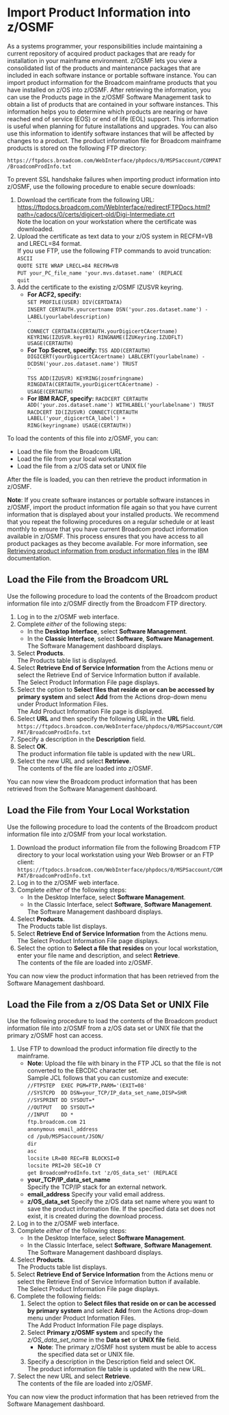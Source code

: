 # Import Product Information into z/OSMF

As a systems programmer, your responsibilities include maintaining a current repository of acquired product packages that are ready for installation in your mainframe environment. z/OSMF lets you view a consolidated list of the products and maintenance packages that are included in each software instance or portable software instance. You can import product information for the Broadcom mainframe products that you have installed on z/OS into z/OSMF. After retrieving the information, you can use the Products page in the z/OSMF Software Management task to obtain a list of products that are contained in your software instances. This information helps you to determine which products are nearing or have reached end of service (EOS) or end of life (EOL) support. This information is useful when planning for future installations and upgrades. You can also use this information to identify software instances that will be affected by changes to a product. The product information file for Broadcom mainframe products is stored on the following FTP directory:

`https://ftpdocs.broadcom.com/WebInterface/phpdocs/0/MSPSaccount/COMPAT/BroadcomProdInfo.txt`

To prevent SSL handshake failures when importing product information into z/OSMF, use the following procedure to enable secure downloads:

1. Download the certificate from the following URL:  
https://ftpdocs.broadcom.com/WebInterface/redirectFTPDocs.html?path=/cadocs/0/certs/digicert-old/Digi-Intermediate.crt  
Note the location on your workstation where the certificate was downloaded.
2. Upload the certificate as text data to your z/OS system in RECFM=VB and LRECL=84 format.  
If you use FTP, use the following FTP commands to avoid truncation:  
`ASCII`  
`QUOTE SITE WRAP LRECL=84 RECFM=VB`  
`PUT your_PC_file_name 'your.mvs.dataset.name' (REPLACE`  
`quit`
3. Add the certificate to the existing z/OSMF IZUSVR keyring.
    - **For ACF2, specify:**  
    `SET PROFILE(USER) DIV(CERTDATA)`  
    `INSERT CERTAUTH.yourcertname DSN('your.zos.dataset.name') -`  
    `LABEL(yourlabeldescription)`  
    ``     
    `CONNECT CERTDATA(CERTAUTH.yourDigicertCAcertname) KEYRING(IZUSVR.keyr01) RINGNAME(IZUKeyring.IZUDFLT) USAGE(CERTAUTH)`
    - **For Top Secret, specify:**
    `TSS ADD(CERTAUTH) DIGICERT(yourDigicertCAcertname) LABLCERT(yourlabelname) - `  
    `DCDSN('your.zos.dataset.name') TRUST`  
    ``             
    `TSS ADD(IZUSVR) KEYRING(zosmfringname) RINGDATA(CERTAUTH,yourDigicertCAcertname) - `  
    `USAGE(CERTAUTH)`
    - **For IBM RACF, specify:**
    `RACDCERT CERTAUTH ADD('your.zos.dataset.name') WITHLABEL('yourlabelname') TRUST`  
    `RACDCERT ID(IZUSVR) CONNECT(CERTAUTH LABEL('your_digicertCA_label') +`  
    `RING(keyringname) USAGE(CERTAUTH))`

To load the contents of this file into z/OSMF, you can:
- Load the file from the Broadcom URL
- Load the file from your local workstation
- Load the file from a z/OS data set or UNIX file

After the file is loaded, you can then retrieve the product information in z/OSMF.

**Note**: If you create software instances or portable software instances in z/OSMF, import the product information file again so that you have current information that is displayed about your installed products. We recommend that you repeat the following procedures on a regular schedule or at least monthly to ensure that you have current Broadcom product information available in z/OSMF. This process ensures that you have access to all product packages as they become available. For more information, see [Retrieving product information from product information files](https://www.ibm.com/docs/en/zos/2.4.0?topic=information-retrieving-product-from-product-files) in the IBM documentation.

## Load the File from the Broadcom URL

Use the following procedure to load the contents of the Broadcom product information file into z/OSMF directly from the Broadcom FTP directory.

1. Log in to the z/OSMF web interface.  
2. Complete *either* of the following steps:
    - In the **Desktop Interface**, select **Software Management**.
    - In the **Classic Interface**, select **Software**, **Software Management**.  
    The Software Management dashboard displays.
3. Select **Products**.  
The Products table list is displayed.
4. Select **Retrieve End of Service Information** from the Actions menu or select the Retrieve End of Service Information button if available.  
The Select Product Information File page displays.
5. Select the option to **Select files that reside on or can be accessed by primary system** and select **Add** from the Actions drop-down menu under Product Information Files.  
The Add Product Information File page is displayed.
6. Select **URL** and then specify the following URL in the **URL** field.  
`https://ftpdocs.broadcom.com/WebInterface/phpdocs/0/MSPSaccount/COMPAT/BroadcomProdInfo.txt`
7. Specify a description in the **Description** field.
8. Select **OK**.  
The product information file table is updated with the new URL.
9. Select the new URL and select **Retrieve**.  
The contents of the file are loaded into z/OSMF.

You can now view the Broadcom product information that has been retrieved from the Software Management dashboard.

## Load the File from Your Local Workstation

Use the following procedure to load the contents of the Broadcom product information file into z/OSMF from your local workstation.

1. Download the product information file from the following Broadcom FTP directory to your local workstation using your Web Browser or an FTP client:  
`https://ftpdocs.broadcom.com/WebInterface/phpdocs/0/MSPSaccount/COMPAT/BroadcomProdInfo.txt`
2. Log in to the z/OSMF web interface.
3. Complete *either* of the following steps:
    - In the Desktop Interface, select **Software Management**.
    - In the Classic Interface, select **Software**, **Software Management**.  
    The Software Management dashboard displays.
4. Select **Products**.  
The Products table list displays.
5. Select **Retrieve End of Service Information** from the Actions menu.  
The Select Product Information File page displays.
6. Select the option to **Select a file that resides** on your local workstation, enter your file name and description, and select **Retrieve**.  
The contents of the file are loaded into z/OSMF.

You can now view the product information that has been retrieved from the Software Management dashboard.

## Load the File from a z/OS Data Set or UNIX File

Use the following procedure to load the contents of the Broadcom product information file into z/OSMF from a z/OS data set or UNIX file that the primary z/OSMF host can access.

1. Use FTP to download the product information file directly to the mainframe.  
    - **Note**: Upload the file with binary in the FTP JCL so that the file is not converted to the EBCDIC character set.  
Sample JCL follows that you can customize and execute:  
`//FTPSTEP  EXEC PGM=FTP,PARM='(EXIT=08'`  
`//SYSTCPD  DD DSN=your_TCP/IP_data_set_name,DISP=SHR`  
`//SYSPRINT DD SYSOUT=*`     
`//OUTPUT   DD SYSOUT=*`  
`//INPUT    DD *`   
`ftp.broadcom.com 21`   
`anonymous email_address`   
`cd /pub/MSPSaccount/JSON/`   
`dir`   
`asc`   
`locsite LR=80 REC=FB BLOCKSI=0`   
`locsite PRI=20 SEC=10 CY`   
`get BroadcomProdInfo.txt 'z/OS_data_set' (REPLACE`  
    - **your_TCP/IP_data_set_name**  
    Specify the TCP/IP stack for an external network.
    - **email_address**
    Specify your valid email address.
    - **z/OS_data_set**
    Specify the z/OS data set name where you want to save the product information file. If the specified data set does not exist, it is created during the download process.
2. Log in to the z/OSMF web interface.
3. Complete *either* of the following steps:  
    - In the Desktop Interface, select **Software Management**.
    - In the Classic Interface, select **Software**, **Software Management**.  
The Software Management dashboard displays.
4. Select **Products**.  
The Products table list displays.
5. Select **Retrieve End of Service Information** from the Actions menu or select the Retrieve End of Service Information button if available.  
The Select Product Information File page displays.
6. Complete the following fields:
    1. Select the option to **Select files that reside on or can be accessed by primary system** and select **Add** from the Actions drop-down menu under Product Information Files.  
    The Add Product Information File page displays.
    2. Select **Primary z/OSMF system** and specify the *z/OS_data_set_name* in the **Data set** or **UNIX file** field.  
        - **Note**: The primary z/OSMF host system must be able to access the specified data set or UNIX file.
    3. Specify a description in the Description field and select OK.  
    The product information file table is updated with the new URL.
7. Select the new URL and select **Retrieve**.  
The contents of the file are loaded into z/OSMF.

You can now view the product information that has been retrieved from the Software Management dashboard.
